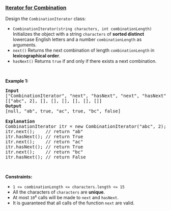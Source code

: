 ### [Iterator for Combination](https://leetcode.com/problems/iterator-for-combination)

<p>Design the <code>CombinationIterator</code> class:</p>

<ul>
	<li><code>CombinationIterator(string characters, int combinationLength)</code> Initializes the object with a string <code>characters</code> of <strong>sorted distinct</strong> lowercase English letters and a number <code>combinationLength</code> as arguments.</li>
	<li><code>next()</code> Returns the next combination of length <code>combinationLength</code> in <strong>lexicographical order</strong>.</li>
	<li><code>hasNext()</code> Returns <code>true</code> if and only if there exists a next combination.</li>
</ul>

<p>&nbsp;</p>
<p><strong class="example">Example 1:</strong></p>

<pre>
<strong>Input</strong>
[&quot;CombinationIterator&quot;, &quot;next&quot;, &quot;hasNext&quot;, &quot;next&quot;, &quot;hasNext&quot;, &quot;next&quot;, &quot;hasNext&quot;]
[[&quot;abc&quot;, 2], [], [], [], [], [], []]
<strong>Output</strong>
[null, &quot;ab&quot;, true, &quot;ac&quot;, true, &quot;bc&quot;, false]

<strong>Explanation</strong>
CombinationIterator itr = new CombinationIterator(&quot;abc&quot;, 2);
itr.next();    // return &quot;ab&quot;
itr.hasNext(); // return True
itr.next();    // return &quot;ac&quot;
itr.hasNext(); // return True
itr.next();    // return &quot;bc&quot;
itr.hasNext(); // return False
</pre>

<p>&nbsp;</p>
<p><strong>Constraints:</strong></p>

<ul>
	<li><code>1 &lt;= combinationLength &lt;= characters.length &lt;= 15</code></li>
	<li>All the characters of <code>characters</code> are <strong>unique</strong>.</li>
	<li>At most <code>10<sup>4</sup></code> calls will be made to <code>next</code> and <code>hasNext</code>.</li>
	<li>It is guaranteed that all calls of the function <code>next</code> are valid.</li>
</ul>
